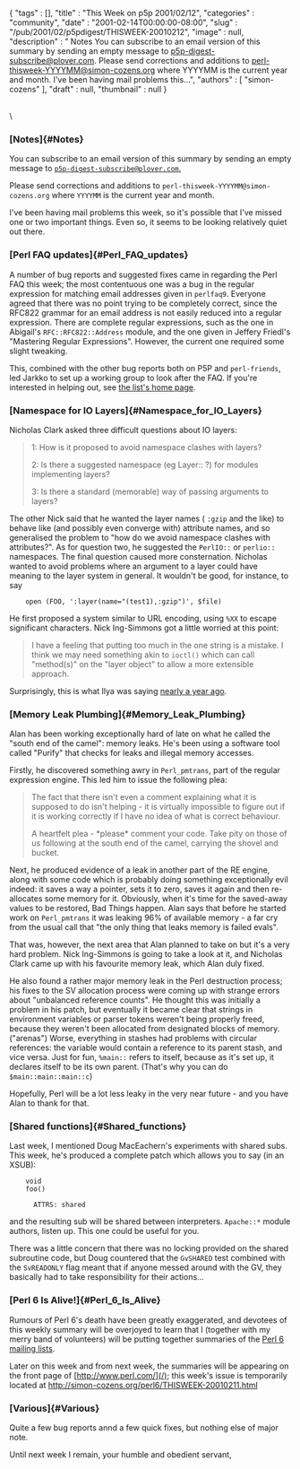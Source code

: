 {
   "tags" : [],
   "title" : "This Week on p5p 2001/02/12",
   "categories" : "community",
   "date" : "2001-02-14T00:00:00-08:00",
   "slug" : "/pub/2001/02/p5pdigest/THISWEEK-20010212",
   "image" : null,
   "description" : " Notes You can subscribe to an email version of this summary by sending an empty message to p5p-digest-subscribe@plover.com. Please send corrections and additions to perl-thisweek-YYYYMM@simon-cozens.org where YYYYMM is the current year and month. I've been having mail problems this...",
   "authors" : [
      "simon-cozens"
   ],
   "draft" : null,
   "thumbnail" : null
}





\
\
### [Notes]{#Notes}

You can subscribe to an email version of this summary by sending an
empty message to
[`p5p-digest-subscribe@plover.com`.](mailto:p5p-digest-subscribe@plover.com)

Please send corrections and additions to
`perl-thisweek-YYYYMM@simon-cozens.org` where `YYYYMM` is the current
year and month.

I've been having mail problems this week, so it's possible that I've
missed one or two important things. Even so, it seems to be looking
relatively quiet out there.

### [Perl FAQ updates]{#Perl_FAQ_updates}

A number of bug reports and suggested fixes came in regarding the Perl
FAQ this week; the most contentuous one was a bug in the regular
expression for matching email addresses given in `perlfaq9`. Everyone
agreed that there was no point trying to be completely correct, since
the RFC822 grammar for an email address is not easily reduced into a
regular expression. There are complete regular expressions, such as the
one in Abigail's `RFC::RFC822::Address` module, and the one given in
Jeffery Friedl's "Mastering Regular Expressions". However, the current
one required some slight tweaking.

This, combined with the other bug reports both on P5P and
`perl-friends`, led Jarkko to set up a working group to look after the
FAQ. If you're interested in helping out, see [the list's home
page](http://lists.perl.org/showlist.cgi?name=perlfaq-workers).

### [Namespace for IO Layers]{#Namespace_for_IO_Layers}

Nicholas Clark asked three difficult questions about IO layers:

> 1: How is it proposed to avoid namespace clashes with layers?
>
> 2: Is there a suggested namespace (eg Layer:: ?) for modules
> implementing layers?
>
> 3: Is there a standard (memorable) way of passing arguments to layers?

The other Nick said that he wanted the layer names ( `:gzip` and the
like) to behave like (and possibly even converge with) attribute names,
and so generalised the problem to "how do we avoid namespace clashes
with attributes?". As for question two, he suggested the `PerlIO::` or
`perlio::` namespaces. The final question caused more consternation.
Nicholas wanted to avoid problems where an argument to a layer could
have meaning to the layer system in general. It wouldn't be good, for
instance, to say

        open (FOO, ':layer(name="(test1),:gzip")', $file)

He first proposed a system similar to URL encoding, using `%XX` to
escape significant characters. Nick Ing-Simmons got a little worried at
this point:

> I have a feeling that putting too much in the one string is a mistake.
> I think we may need something akin to `ioctl()` which can call
> "method(s)" on the "layer object" to allow a more extensible approach.

Surprisingly, this is what Ilya was saying [nearly a year
ago](http://www.xray.mpe.mpg.de/mailing-lists/perl5-porters/2000-04/msg00098.html).

### [Memory Leak Plumbing]{#Memory_Leak_Plumbing}

Alan has been working exceptionally hard of late on what he called the
"south end of the camel": memory leaks. He's been using a software tool
called "Purify" that checks for leaks and illegal memory accesses.

Firstly, he discovered something awry in `Perl_pmtrans`, part of the
regular expression engine. This led him to issue the following plea:

> The fact that there isn't even a comment explaining what it is
> supposed to do isn't helping - it is virtually impossible to figure
> out if it is working correctly if I have no idea of what is correct
> behaviour.
>
> A heartfelt plea - \*please\* comment your code. Take pity on those of
> us following at the south end of the camel, carrying the shovel and
> bucket.

Next, he produced evidence of a leak in another part of the RE engine,
along with some code which is probably doing something exceptionally
evil indeed: it saves a way a pointer, sets it to zero, saves it again
and then re-allocates some memory for it. Obviously, when it's time for
the saved-away values to be restored, Bad Things happen. Alan says that
before he started work on `Perl_pmtrans` it was leaking 96% of available
memory - a far cry from the usual call that "the only thing that leaks
memory is failed evals".

That was, however, the next area that Alan planned to take on but it's a
very hard problem. Nick Ing-Simmons is going to take a look at it, and
Nicholas Clark came up with his favourite memory leak, which Alan duly
fixed.

He also found a rather major memory leak in the Perl destruction
process; his fixes to the SV allocation process were coming up with
strange errors about "unbalanced reference counts". He thought this was
initially a problem in his patch, but eventually it became clear that
strings in environment variables or parser tokens weren't being properly
freed, because they weren't been allocated from designated blocks of
memory. ("arenas") Worse, everything in stashes had problems with
circular references: the variable would contain a reference to its
parent stash, and vice versa. Just for fun, `%main::` refers to itself,
because as it's set up, it declares itself to be its own parent. (That's
why you can do `$main::main::main::c`)

Hopefully, Perl will be a lot less leaky in the very near future - and
you have Alan to thank for that.

### [Shared functions]{#Shared_functions}

Last week, I mentioned Doug MacEachern's experiments with shared subs.
This week, he's produced a complete patch which allows you to say (in an
XSUB):

        void
        foo()

          ATTRS: shared

and the resulting sub will be shared between interpreters. `Apache::*`
module authors, listen up. This one could be useful for you.

There was a little concern that there was no locking provided on the
shared subroutine code, but Doug countered that the `GvSHARED` test
combined with the `SvREADONLY` flag meant that if anyone messed around
with the GV, they basically had to take responsibility for their
actions...

### [Perl 6 Is Alive!]{#Perl_6_Is_Alive}

Rumours of Perl 6's death have been greatly exaggerated, and devotees of
this weekly summary will be overjoyed to learn that I (together with my
merry band of volunteers) will be putting together summaries of the
[Perl 6 mailing lists](http://dev.perl.org/lists).

Later on this week and from next week, the summaries will be appearing
on the front page of [http://www.perl.com/](/); this week's issue is
temporarily located at
<http://simon-cozens.org/perl6/THISWEEK-20010211.html>

### [Various]{#Various}

Quite a few bug reports annd a few quick fixes, but nothing else of
major note.

Until next week I remain, your humble and obedient servant,



